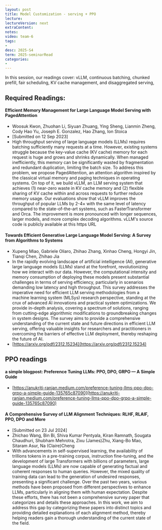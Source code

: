 ```yaml
---
layout: post
title: Model Customization - serving + PPO  
lecture: 
lectureVersion: next
extraContent: 
notes: 
video: team-6
tags:
- 
desc: 2025-S4
term: 2025-seminarRead
categories:
- 
---
```



In this session, our readings cover: 
 vLLM, continuous batching, chunked prefill, fair scheduling, KV cache management, and disaggregated serving,


## Required Readings: 

#### Efficient Memory Management for Large Language Model Serving with PagedAttention
+ Woosuk Kwon, Zhuohan Li, Siyuan Zhuang, Ying Sheng, Lianmin Zheng, Cody Hao Yu, Joseph E. Gonzalez, Hao Zhang, Ion Stoica
+ [Submitted on 12 Sep 2023]
+ High throughput serving of large language models (LLMs) requires batching sufficiently many requests at a time. However, existing systems struggle because the key-value cache (KV cache) memory for each request is huge and grows and shrinks dynamically. When managed inefficiently, this memory can be significantly wasted by fragmentation and redundant duplication, limiting the batch size. To address this problem, we propose PagedAttention, an attention algorithm inspired by the classical virtual memory and paging techniques in operating systems. On top of it, we build vLLM, an LLM serving system that achieves (1) near-zero waste in KV cache memory and (2) flexible sharing of KV cache within and across requests to further reduce memory usage. Our evaluations show that vLLM improves the throughput of popular LLMs by 2-4× with the same level of latency compared to the state-of-the-art systems, such as FasterTransformer and Orca. The improvement is more pronounced with longer sequences, larger models, and more complex decoding algorithms. vLLM's source code is publicly available at this https URL


#### Towards Efficient Generative Large Language Model Serving: A Survey from Algorithms to Systems
+ Xupeng Miao, Gabriele Oliaro, Zhihao Zhang, Xinhao Cheng, Hongyi Jin, Tianqi Chen, Zhihao Jia
+ In the rapidly evolving landscape of artificial intelligence (AI), generative large language models (LLMs) stand at the forefront, revolutionizing how we interact with our data. However, the computational intensity and memory consumption of deploying these models present substantial challenges in terms of serving efficiency, particularly in scenarios demanding low latency and high throughput. This survey addresses the imperative need for efficient LLM serving methodologies from a machine learning system (MLSys) research perspective, standing at the crux of advanced AI innovations and practical system optimizations. We provide in-depth analysis, covering a spectrum of solutions, ranging from cutting-edge algorithmic modifications to groundbreaking changes in system designs. The survey aims to provide a comprehensive understanding of the current state and future directions in efficient LLM serving, offering valuable insights for researchers and practitioners in overcoming the barriers of effective LLM deployment, thereby reshaping the future of AI.
+ [https://arxiv.org/pdf/2312.15234](https://arxiv.org/pdf/2312.15234)


  

## PPO readings 

#### a simple blogpost: Preference Tuning LLMs: PPO, DPO, GRPO — A Simple Guide
- [https://anukriti-ranjan.medium.com/preference-tuning-llms-ppo-dpo-grpo-a-simple-guide-135765c87090](https://anukriti-ranjan.medium.com/preference-tuning-llms-ppo-dpo-grpo-a-simple-guide-135765c87090)


#### A Comprehensive Survey of LLM Alignment Techniques: RLHF, RLAIF, PPO, DPO and More
+ [Submitted on 23 Jul 2024]
+ Zhichao Wang, Bin Bi, Shiva Kumar Pentyala, Kiran Ramnath, Sougata Chaudhuri, Shubham 
 Mehrotra, Zixu (James)Zhu, Xiang-Bo Mao, Sitaram Asur, Na (Claire)Cheng
+ With advancements in self-supervised learning, the availability of trillions tokens in a pre-training corpus, instruction fine-tuning, and the development of large Transformers with billions of parameters, large language models (LLMs) are now capable of generating factual and coherent responses to human queries. However, the mixed quality of training data can lead to the generation of undesired responses, presenting a significant challenge. Over the past two years, various methods have been proposed from different perspectives to enhance LLMs, particularly in aligning them with human expectation. Despite these efforts, there has not been a comprehensive survey paper that categorizes and details these approaches. In this work, we aim to address this gap by categorizing these papers into distinct topics and providing detailed explanations of each alignment method, thereby helping readers gain a thorough understanding of the current state of the field.




